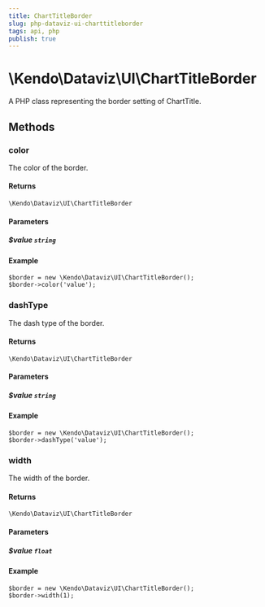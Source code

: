 ```yaml
---
title: ChartTitleBorder
slug: php-dataviz-ui-charttitleborder
tags: api, php
publish: true
---
```


# \Kendo\Dataviz\UI\ChartTitleBorder

A PHP class representing the border setting of ChartTitle.


## Methods

### color
The color of the border.

#### Returns
`\Kendo\Dataviz\UI\ChartTitleBorder`

#### Parameters

##### $value `string`



#### Example 
    $border = new \Kendo\Dataviz\UI\ChartTitleBorder();
    $border->color('value');

### dashType
The dash type of the border.

#### Returns
`\Kendo\Dataviz\UI\ChartTitleBorder`

#### Parameters

##### $value `string`



#### Example 
    $border = new \Kendo\Dataviz\UI\ChartTitleBorder();
    $border->dashType('value');

### width
The width of the border.

#### Returns
`\Kendo\Dataviz\UI\ChartTitleBorder`

#### Parameters

##### $value `float`



#### Example 
    $border = new \Kendo\Dataviz\UI\ChartTitleBorder();
    $border->width(1);

